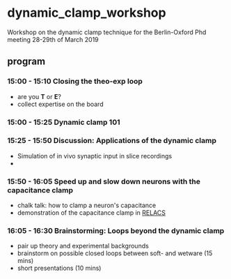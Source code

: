 # dynamic_clamp_workshop
Workshop on the dynamic clamp technique for the Berlin-Oxford Phd meeting 28-29th of March 2019


## program

### 15:00 - 15:10 Closing the theo-exp loop
* are you **T** or **E**?
* collect expertise on the board

### 15:00 - 15:25 Dynamic clamp 101

### 15:25 - 15:50 Discussion: Applications of the dynamic clamp
* Simulation of in vivo synaptic input in slice recordings
* 
### 15:50 - 16:05 Speed up and slow down neurons with the capacitance clamp 
* chalk talk: how to clamp a neuron's capacitance
* demonstration of the capacitance clamp in [RELACS](http://relacs.sourceforge.net/index.html)

### 16:05 - 16:30 Brainstorming: Loops beyond the dynamic clamp
* pair up theory and experimental backgrounds
* brainstorm on possible closed loops between soft- and wetware (15 mins)
* short presentations (10 mins)
